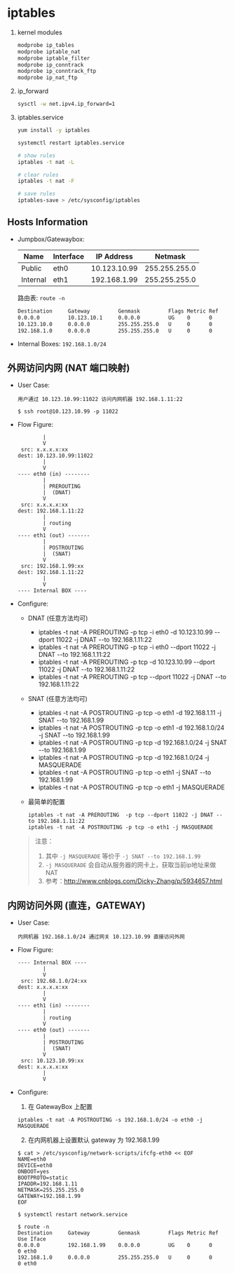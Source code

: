 # iptables

1. kernel modules

    ```bash
    modprobe ip_tables
    modprobe iptable_nat
    modprobe iptable_filter
    modprobe ip_conntrack
    modprobe ip_conntrack_ftp
    modprobe ip_nat_ftp
    ```

2. ip_forward

    ```bash
    sysctl -w net.ipv4.ip_forward=1
    ```

3. iptables.service

    ```bash
    yum install -y iptables

    systemctl restart iptables.service

    # show rules
    iptables -t nat -L

    # clear rules
    iptables -t nat -F
    
    # save rules
    iptables-save > /etc/sysconfig/iptables
    ```

## Hosts Information

- Jumpbox/Gatewaybox:

    Name     | Interface | IP Address    | Netmask
    -------- | --------- | ------------- | -------------
    Public   | eth0      | 10.123.10.99  | 255.255.255.0
    Internal | eth1      | 192.168.1.99  | 255.255.255.0

    路由表: `route -n`

    ```bash
    Destination     Gateway         Genmask         Flags Metric Ref    Use Iface
    0.0.0.0         10.123.10.1     0.0.0.0         UG    0      0        0 eth0
    10.123.10.0     0.0.0.0         255.255.255.0   U     0      0        0 eth0
    192.168.1.0     0.0.0.0         255.255.255.0   U     0      0        0 eth1
    ```

- Internal Boxes: `192.168.1.0/24`

## 外网访问内网 (NAT 端口映射)

- User Case:

  ```
  用户通过 10.123.10.99:11022 访问内网机器 192.168.1.11:22

  $ ssh root@10.123.10.99 -p 11022
  ```

- Flow Figure:

  ```
          |
          V
   src: x.x.x.x:xx
  dest: 10.123.10.99:11022
          |
          V
  ---- eth0 (in) --------
          |
          | PREROUTING
          |  (DNAT)
          V
   src: x.x.x.x:xx
  dest: 192.168.1.11:22
          |
          | routing
          V
  ---- eth1 (out) -------
          |
          | POSTROUTING
          |  (SNAT)
          V
   src: 192.168.1.99:xx
  dest: 192.168.1.11:22
          |
          V
  ---- Internal BOX ----
  ```

- Configure:

  - DNAT (任意方法均可)
    - iptables -t nat -A PREROUTING  -p tcp -i eth0 -d 10.123.10.99 --dport 11022 -j DNAT --to 192.168.1.11:22
    - iptables -t nat -A PREROUTING  -p tcp -i eth0 --dport 11022 -j DNAT --to 192.168.1.11:22
    - iptables -t nat -A PREROUTING  -p tcp -d 10.123.10.99 --dport 11022 -j DNAT --to 192.168.1.11:22
    - iptables -t nat -A PREROUTING  -p tcp --dport 11022 -j DNAT --to 192.168.1.11:22

  - SNAT (任意方法均可)
    - iptables -t nat -A POSTROUTING -p tcp -o eth1 -d 192.168.1.11 -j SNAT --to 192.168.1.99
    - iptables -t nat -A POSTROUTING -p tcp -o eth1 -d 192.168.1.0/24 -j SNAT --to 192.168.1.99
    - iptables -t nat -A POSTROUTING -p tcp -d 192.168.1.0/24 -j SNAT --to 192.168.1.99
    - iptables -t nat -A POSTROUTING -p tcp -d 192.168.1.0/24 -j MASQUERADE
    - iptables -t nat -A POSTROUTING -p tcp -o eth1 -j SNAT --to 192.168.1.99
    - iptables -t nat -A POSTROUTING -p tcp -o eth1 -j MASQUERADE

  - 最简单的配置
    ```
    iptables -t nat -A PREROUTING  -p tcp --dport 11022 -j DNAT --to 192.168.1.11:22
    iptables -t nat -A POSTROUTING -p tcp -o eth1 -j MASQUERADE
    ```

  > 注意：
  > 1. 其中 `-j MASQUERADE` 等价于 `-j SNAT --to 192.168.1.99`
  > 2. `-j MASQUERADE` 会自动从服务器的网卡上，获取当前ip地址来做NAT
  > 3. 参考：http://www.cnblogs.com/Dicky-Zhang/p/5934657.html


## 内网访问外网 (直连，GATEWAY)

- User Case:

  ```
  内网机器 192.168.1.0/24 通过网关 10.123.10.99 直接访问外网
  ```

- Flow Figure:

  ```
  ---- Internal BOX ----
          |
          V
   src: 192.68.1.0/24:xx
  dest: x.x.x.x:xx
          |
          V
  ---- eth1 (in) --------
          |
          | routing
          V
  ---- eth0 (out) -------
          |
          | POSTROUTING
          |  (SNAT)
          V
   src: 10.123.10.99:xx
  dest: x.x.x.x:xx
          |
          V
  ```

- Configure:

  1. 在 GatewayBox 上配置

    ```
    iptables -t nat -A POSTROUTING -s 192.168.1.0/24 -o eth0 -j MASQUERADE
    ```

  2. 在内网机器上设置默认 gateway 为 192.168.1.99

    ```
    $ cat > /etc/sysconfig/network-scripts/ifcfg-eth0 << EOF
    NAME=eth0
    DEVICE=eth0
    ONBOOT=yes
    BOOTPROTO=static
    IPADDR=192.168.1.11
    NETMASK=255.255.255.0
    GATEWAY=192.168.1.99
    EOF

    $ systemctl restart network.service

    $ route -n
    Destination     Gateway         Genmask         Flags Metric Ref    Use Iface
    0.0.0.0         192.168.1.99    0.0.0.0         UG    0      0        0 eth0
    192.168.1.0     0.0.0.0         255.255.255.0   U     0      0        0 eth0
    ```

